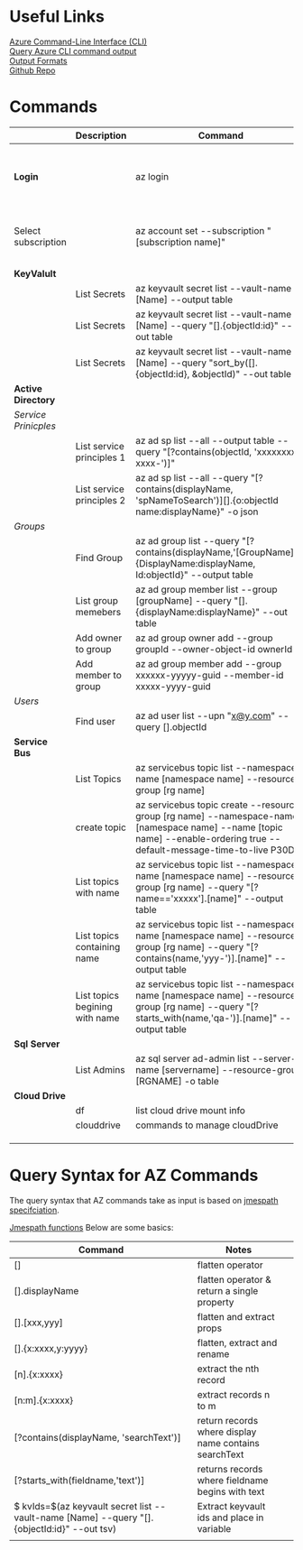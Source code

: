 # Useful Links #
[Azure Command-Line Interface (CLI)](https://docs.microsoft.com/en-us/cli/azure/?view=azure-cli-latest)</br>
[Query Azure CLI command output](https://docs.microsoft.com/en-us/cli/azure/query-azure-cli?view=azure-cli-latest)</br>
[Output Formats](https://docs.microsoft.com/en-us/cli/azure/format-output-azure-cli?view=azure-cli-latest)</br>
[Github Repo](https://github.com/Azure/azure-cli)</br>

# Commands #

||**Description**|**Command**|**Notes**|
|---|---|---|---|
|||||
|**Login**||az login|not needed in cloud shell, only when running from local machine|
|Select subscription||az account set --subscription "[subscription name]"|az account set --subscription "Development Subscription"|
|**KeyValult**||||
||List Secrets| az keyvault secret list --vault-name [Name] --output table||
||List Secrets|  az keyvault secret list --vault-name [Name] --query "[].{objectId:id}" --out table|spits out only the id|
||List Secrets|  az keyvault secret list --vault-name [Name] --query "sort_by([].{objectId:id}, &objectId)" --out table|sorts by name and spits out the id|
|**Active Directory**||||
|*Service Prinicples*||||
||List service principles 1|az ad sp list --all --output table --query "[?contains(objectId, 'xxxxxxxx-xxxx-')]"| find sp with a certain Id|
||List service principles 2|az ad sp list --all --query "[?contains(displayName, 'spNameToSearch')][].{o:objectId name:displayName}" -o json|find sp with a certain name and display the name|
|*Groups*||||
||Find Group|az ad group list --query "[?contains(displayName,'[GroupName]')].{DisplayName:displayName, Id:objectId}" --output table ||
||List group memebers|az ad group member list --group [groupName] --query "[].{displayName:displayName}" --out table||
||Add owner to group|az ad group owner add --group groupId --owner-object-id ownerId||
||Add member to group|az ad group member add --group xxxxxx-yyyyy-guid --member-id xxxxx-yyyy-guid||
|*Users*||||
||Find user|az ad user list --upn "x@y.com" --query [].objectId||
|**Service Bus**||||
||List Topics|az servicebus topic list --namespace-name [namespace name] --resource-group [rg name]||
||create topic|az servicebus topic create --resource-group [rg name] --namespace-name [namespace name] --name [topic name] --enable-ordering true --default-message-time-to-live P30D||
||List topics with name|az servicebus topic list --namespace-name [namespace name] --resource-group [rg name] --query "[?name=='xxxxx'].[name]" --output table|list topic with name xxxxx|
||List topics containing name|az servicebus topic list --namespace-name [namespace name] --resource-group [rg name] --query "[?contains(name,'yyy-')].[name]" --output table|find topics where name contains yyy-|
||List topics begining with name|az servicebus topic list --namespace-name [namespace name] --resource-group [rg name] --query "[?starts_with(name,'qa-')].[name]" --output table|starts with qa-|
|**Sql Server**||||
||List Admins|az sql server ad-admin list --server-name [servername] --resource-group [RGNAME] -o table||
|**Cloud Drive**||||
||df|list cloud drive mount info||
||clouddrive|commands to manage cloudDrive||
|||||
|||||
|||||


# Query Syntax for AZ Commands #

The query syntax that AZ commands take as input is based on [jmespath specifciation](http://jmespath.org/).

[Jmespath functions](http://jmespath.org/specification.html#built-in-functions)
Below are some basics:

|Command|Notes||
|---|---|---|
|[]|flatten operator||
|[].displayName|flatten operator & return a single property||
|[].[xxx,yyy]|flatten and extract props||
|[].{x:xxxx,y:yyyy}|flatten, extract and rename||
|[n].{x:xxxx}|extract the nth record||
|[n:m].{x:xxxx}|extract records n to m||
|[?contains(displayName, 'searchText')]|return records where display name contains searchText||
|[?starts_with(fieldname,'text')]|returns records where fieldname begins with text||
|$ kvIds=$(az keyvault secret list --vault-name [Name] --query "[].{objectId:id}" --out tsv)|Extract keyvault ids and place in variable||
||||
